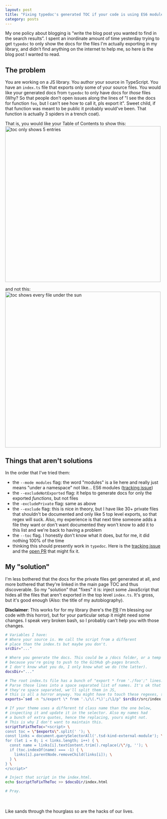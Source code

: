 ```yaml
---
layout: post
title: "Fixing typedoc's generated TOC if your code is using ES6 modules"
category: posts
---
```

My one policy about blogging is “write the blog post you wanted to find in the search results”.
I spent an inordinate amount of time yesterday trying to get `typedoc` to only show the docs
for the files I'm actually exporting in my library, and didn't find anything
on the internet to help me, so here is the blog post I wanted to read.

## The problem
You are working on a JS library. You author your source in TypeScript. You have
an `index.ts` file that exports only some of your source files. You would like
your generated docs from `typedoc` to only have docs for _those_ files (Why? So
that people don't open issues along the lines of "I see the docs for function `foo`,
but I can't see how to call it, pls export it". Sweet child, if that
function was meant to be public it probably would've been. That function is
actually 3 spiders in a trench coat).

That is, you would like your Table of Contents to show this:
<img width="500" alt="toc only shows 5 entries" src="https://user-images.githubusercontent.com/1369170/75011632-f396cb80-5434-11ea-97c7-708a94e932fe.png">

and not this:
<img width="500" alt="toc shows every file under the sun" src="https://user-images.githubusercontent.com/1369170/75011626-f09bdb00-5434-11ea-859b-ab195c5f1b47.png">

## Things that aren't solutions
In the order that I've tried them:
- the `--mode modules` flag: the word "modules" is a lie here and really just means
"under a namespace" not like... ES6 modules ([tracking issue](https://github.com/TypeStrong/typedoc/issues/109))
- the `--excludeNotExported` flag: it helps to generate docs for only the
exported _functions_, but not files
- the `-excludePrivate` flag: same as above
- the `--exclude` flag: this is nice in theory, but I have like 30+ private
files that shouldn't be documented and only like 5 top level exports, so that regex
will suck. Also, my experience is that next time someone adds a file they want or
don't want documented they won't know to add it to this list and we're back to having a problem
- the `--toc` flag. I honestly don't know what it does, but for me, it did nothing 100% of the time
- thinking this should presently work in `typedoc`. Here is the [tracking issue](https://github.com/TypeStrong/typedoc/issues/639)
and the [open PR](https://github.com/TypeStrong/typedoc/pull/1184) that might fix it.

## My "solution"
I'm less bothered that the docs for the private files get generated at all,
and more bothered that they're linked in the main page TOC and thus discoverable.
So my "solution" that "fixes" it is: inject some JavaScript that hides all the files that aren't
exported in the top level `index.ts`. It's gross, but it's good enough (Also: the
title of my autobiography).

**Disclaimer**: This works for for my library (here's the [PR](https://github.com/tensorflow/magenta-js/pull/409/files#diff-1853dafcee10b39c22a19539ff8fd11cR67) I'm blessing our code
with this horror), but for your particular setup it might need some changes. I
speak very broken bash, so I probably can't help you with those changes.

```sh
# Variables I have:
# Where your source is. We call the script from a different
# place than the index.ts but maybe you don't.
srcDir="..."

# Where you generate the docs. This could be a /docs folder, or a temp one
# because you're going to push to the GitHub gh-pages branch.
# I don't know what you do, I only know what we do (the latter).
docsDir="..."

# The root index.ts file has a bunch of "export * from './foo';" lines.
# Parse those lines into a space separated list of names. It's ok that
# they're space separated, we'll split them in JS,
# this is all a horror anyway. You might have to touch these regexes, sry.
exports=`sed -n "s/export \* from '.\/\(.*\)';/\1/p" $srcDir/src/index.ts`

# If your theme uses a different td class name than the one below,
# inspecting it and update it in the selector. Also my names had
# a bunch of extra quotes, hence the replacing, yours might not.
# This is why I don't want to maintain this.
scriptToFixTheToc="<script> \
const toc = \"$exports\".split(' '); \
const links = document.querySelectorAll('.tsd-kind-external-module'); \
for (let i = 0; i < links.length; i++) { \
  const name = links[i].textContent.trim().replace(/\"/g, ''); \
  if (toc.indexOf(name) === -1) { \
    links[i].parentNode.removeChild(links[i]); \
  } \
} \
</script>"

# Inject that script in the index.html.
echo $scriptToFixTheToc >> $docsDir/index.html

# Pray.
```

<br>
<br>
Like sands through the hourglass so are the hacks of our lives.
